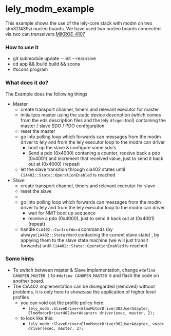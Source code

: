 # lely_modm_example
This example shows the use of the lely-core stack with modm on two stm32f439zi nucleo boards. We have used two nucleo boards connected via two can transeivers [MIKROE-4107](https://eu.mouser.com/ProductDetail/Mikroe/MIKROE-4107?qs=%2Fha2pyFaduiZroYiT5BLElmT4dekK9lYJj%2Flu22Q8nxQqCQ%252Bc6jHiQ%3D%3D)

### How to use it

* git submodule update --init --recursive
* cd app && lbuild build && scons
* #scons program

### What does it do?

The Example does the following things

* Master
  * create transport channel, timers and relevant executor for master
  * initializes master using the static device description (which comes from the eds description files and the lely `dfcgen` tool) containing the master / slave SDO / PDO configuration
  * reset the master
  * go into polling loop which forwards can messages from the modm driver to lely and from the lely executor loop to the modm can driver
    * boot up the slave & configure some sdo's
    * Send a pdo (0x4000) contaning a counter, receive back a pdo (0x4001) and increment that received value, just to send it back out at (0x4000) (repeat)
  * let the slave transition through cia402 states until `CiA402::State::OperationEnabled` is reached
* Slave
  * create transport channel, timers and relevant executor for slave
  * reset the slave
  * 
  * go into polling loop which forwards can messages from the modm driver to lely and from the lely executor loop to the modm can driver
    * wait for NMT boot up sequence
    * receive a pdo (0x4000), just to send it back out at (0x4001) (repeat)
  * handle `CiA402::ControlWord` commands (by always`CiA402::StatusWord` contaoinig the current slave state) , by applying them to the slave state machine (we will just transit forwards) until `CiA402::State::OperationEnabled` is reached

### Some hints

* To switch between master & Slave implementation, change `#define CANOPEN_MASTER 1` to `#define CANOPEN_MASTER 0` and flash the code on another board.
* The CiA402 implementation can be disregarded (removed) without problems, it is only here to showcase the application of higher level profiles
  * you can void out the profile policy here:
    * `lely_modm::SlaveDriver<ElmoMotorDriver302UserAdapter, ElmoMotorDriver402UserAdapter> driver(exec, master, 2);` 
  * to look like this:
    * `lely_modm::SlaveDriver<ElmoMotorDriver302UserAdapter, void> driver(exec, master, 2);`

